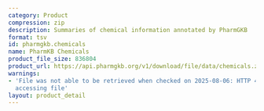 ```yaml
---
category: Product
compression: zip
description: Summaries of chemical information annotated by PharmGKB
format: tsv
id: pharmgkb.chemicals
name: PharmKB Chemicals
product_file_size: 836804
product_url: https://api.pharmgkb.org/v1/download/file/data/chemicals.zip
warnings:
- 'File was not able to be retrieved when checked on 2025-08-06: HTTP 429 error when
  accessing file'
layout: product_detail
---
```

